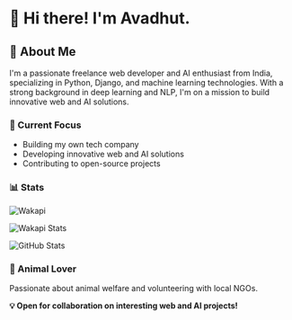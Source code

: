 # 👋 Hi there! I'm Avadhut.



## 🚀 About Me
I'm a passionate freelance web developer and AI enthusiast from India, specializing in Python, Django, and machine learning technologies. With a strong background in deep learning and NLP, I'm on a mission to build innovative web and AI solutions.

### 🌱 Current Focus
- Building my own tech company
- Developing innovative web and AI solutions
- Contributing to open-source projects

### 📊 Stats
![Wakapi](https://img.shields.io/endpoint?url=https://wakapi.dev/api/compat/shields/v1/avadhutpy/interval:all_time&label=All%20time&color=red)

![Wakapi Stats](https://github-readme-stats.vercel.app/api/wakatime?username=avadhutpy&api_domain=wakapi.dev&bg_color=1A202C&title_color=2F855A&icon_color=2F855A&text_color=ffffff&custom_title=Wakapi.dev+Stats+%28All+Time%29&layout=compact)

![GitHub Stats](https://github-readme-stats.vercel.app/api?username=avadhutpy&show_icons=true&theme=radical)

### 🐾 Animal Lover
Passionate about animal welfare and volunteering with local NGOs.

**💡 Open for collaboration on interesting web and AI projects!**
